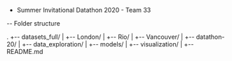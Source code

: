 - Summer Invitational Datathon 2020 - Team 33

-- Folder structure

. 
+-- datasets_full/
|   +-- London/
|   +-- Rio/
|   +-- Vancouver/
|
+-- datathon-20/
|   +-- data_exploration/
|   +-- models/
|   +-- visualization/
|   +-- README.md

